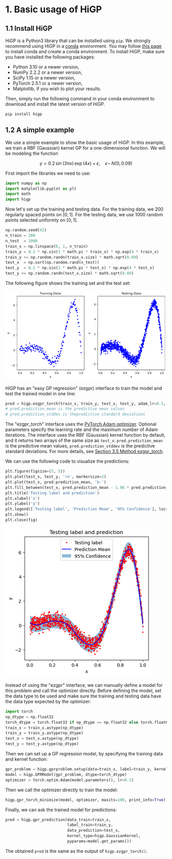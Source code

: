 # 1. Basic usage of HiGP

## 1.1 Install HiGP

HiGP is a Python3 library that can be installed using `pip`. We strongly recommend using HiGP in a [conda](https://www.anaconda.com/blog/understanding-conda-and-pip) environment. You may follow [this page](https://conda.io/projects/conda/en/latest/user-guide/tasks/manage-environments.html) to install conda and create a conda environment. To install HiGP, make sure you have installed the following packages:

* Python 3.10 or a newer version,
* NumPy 2.2.2 or a newer version,
* SciPy 1.15 or a newer version,
* PyTorch 2.5.1 or a newer version,
* Matplotlib, if you wish to plot your results.

Then, simply run the following command in your conda environment to download and install the latest version of HiGP.

```python
pip install higp
```

## 1.2 A simple example

We use a simple example to show the basic usage of HiGP. In this example, we train a RBF (Gaussian) kernel GP for a one-dimensional function. We will be modeling the function

```math
y = 0.2 \, \sin(3 \pi x) \, \exp(4x) + \epsilon, \quad 
\epsilon \sim \! N(0, 0.09)
```

First import the libraries we need to use:

```python
import numpy as np
import matplotlib.pyplot as plt
import math
import higp
```

Now let's set up the training and testing data. For the training data, we 200 regularly spaced points on $[0, 1]$. For the testing data, we use 1000 random points selected
uniformly on $[0, 1]$.

```python
np.random.seed(42)
n_train = 200
n_test  = 1000
train_x = np.linspace(0, 1, n_train)
train_y = 0.2 * np.sin(3 * math.pi * train_x) * np.exp(4 * train_x) 
train_y += np.random.randn(train_x.size) * math.sqrt(0.09)
test_x  = np.sort(np.random.rand(n_test))
test_y  = 0.2 * np.sin(3 * math.pi * test_x) * np.exp(4 * test_x)
test_y += np.random.randn(test_x.size) * math.sqrt(0.09)
```

The following figure shows the training set and the test set:

![Example00 - training sets and test sets](figs/Example00_1.png)

HiGP has an "easy GP regression" (ezgpr) interface to train the model and test the trained model in one line:

```python
pred = higp.ezgpr_torch(train_x, train_y, test_x, test_y, adam_lr=0.1, adam_maxits=100)
# pred.prediction_mean is the predictive mean values
# pred.prediction_stddev is thepredictive standard deviations
```

The "ezgpr_torch" interface uses the [PyTorch Adam optimizer](https://pytorch.org/docs/stable/generated/torch.optim.Adam.html). Optional parameters specify the learning rate and the maximum number of Adam iterations. The interface uses the RBF (Gaussian) kernel function by default, and it returns two arrays of the same size as `test_x`: `pred.prediction_mean` is the predictive mean values, `pred.prediction_stddev` is the predictive standard deviations. For more details, see [Section 3.5 Method ezgpr_torch](https://github.com/huanghua1994/HiGP/blob/main/docs/3-API-reference.md#35-method-ezgpr_torch).

We can use the following code to visualize the predictions:

```python
plt.figure(figsize=(5, 5))
plt.plot(test_x, test_y, 'ro', markersize=2)
plt.plot(test_x, pred.prediction_mean, 'b-')
plt.fill_between(test_x, pred.prediction_mean - 1.96 * pred.prediction_stddev, pred.prediction_mean + 1.96 * pred.prediction_stddev, alpha=0.5)
plt.title('Testing label and prediction')
plt.xlabel('x')
plt.ylabel('y')
plt.legend(['Testing label', 'Prediction Mean', '95% Confidence'], loc='upper center')
plt.show()
plt.close(fig)
```

![Example00 - prediction](figs/Example00_2.png)

Instead of using the "ezgpr" interface, we can manually define a model for this problem and call the optimizer directly. Before defining the model, set the data type to be used and make sure the training and testing data have the data type expected by the optimizer:

```python
import torch
np_dtype = np.float32
torch_dtype = torch.float32 if np_dtype == np.float32 else torch.float64
train_x = train_x.astype(np_dtype)
train_y = train_y.astype(np_dtype)
test_x = test_x.astype(np_dtype)
test_y = test_y.astype(np_dtype)
```

Then we can set up a GP regression model, by specifying the training data and kernel function:

```python
gpr_problem = higp.gprproblem.setup(data=train_x, label=train_y, kernel_type=higp.GaussianKernel)
model = higp.GPRModel(gpr_problem, dtype=torch_dtype)
optimizer = torch.optim.Adam(model.parameters(), lr=0.1)
```

Then we call the optimizer directly to train the model:

```python
higp.gpr_torch_minimize(model, optimizer, maxits=100, print_info=True)
```

Finally, we can ask the trained model for predictions:

```python
pred = higp.gpr_prediction(data_train=train_x,
                           label_train=train_y,
                           data_prediction=test_x,
                           kernel_type=higp.GaussianKernel,
                           pyparams=model.get_params())
```

The obtained `pred` is the same as the output of `higp.ezgpr_torch()`.
